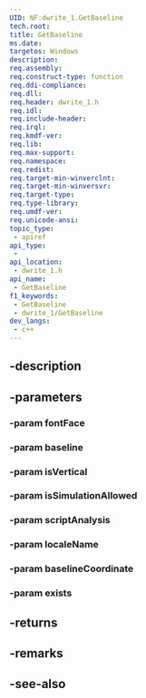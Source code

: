 ```yaml
---
UID: NF:dwrite_1.GetBaseline
tech.root: 
title: GetBaseline
ms.date: 
targetos: Windows
description: 
req.assembly: 
req.construct-type: function
req.ddi-compliance: 
req.dll: 
req.header: dwrite_1.h
req.idl: 
req.include-header: 
req.irql: 
req.kmdf-ver: 
req.lib: 
req.max-support: 
req.namespace: 
req.redist: 
req.target-min-winverclnt: 
req.target-min-winversvr: 
req.target-type: 
req.type-library: 
req.umdf-ver: 
req.unicode-ansi: 
topic_type:
 - apiref
api_type:
 - 
api_location:
 - dwrite_1.h
api_name:
 - GetBaseline
f1_keywords:
 - GetBaseline
 - dwrite_1/GetBaseline
dev_langs:
 - c++
---
```


## -description

## -parameters

### -param fontFace

### -param baseline

### -param isVertical

### -param isSimulationAllowed

### -param scriptAnalysis

### -param localeName

### -param baselineCoordinate

### -param exists

## -returns

## -remarks

## -see-also

